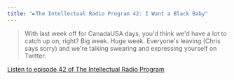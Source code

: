 ```yaml
---
title: "►The Intellectual Radio Program 42: I Want a Black Baby"
---
```

<blockquote><p>
  With last week off for CanadaUSA days, you&#39;d think we&#39;d have a lot to catch up on, right? Big week. Huge week. Everyone&#39;s leaving (Chris says sorry) and we&#39;re talking swearing and expressing yourself on Twitter.
</p></blockquote>
<p><a href="http://goodstuff.fm/tirp/42">Listen to episode 42 of The Intellectual Radio Program</a></p>
